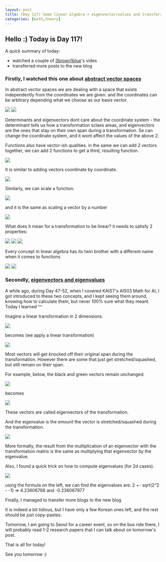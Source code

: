 ```yaml
---
layout: post
title: (Day 117) Some linear algebra + eigenvector/values and transferring more posts to the new blog
categories: [math,theory]
---
```


## Hello :) Today is Day 117!
A quick summary of today:
* watched a couple of [3brown1blue](https://www.youtube.com/@3blue1brown)'s vides
* transferred more posts to the new blog

### Firstly, I watched this one about [abstract vector spaces](https://youtu.be/TgKwz5Ikpc8)

In abstract vector spaces we are dealing with a space that exists independently from the coordinates we are given. and the coordinates can be arbitrary depending what we choose as our basis vector.

![](https://blogger.googleusercontent.com/img/a/AVvXsEgKkFWDHRpkZbZDKaO3uIo8k-JhZwaIZNApfF3TV3ajFYFfdHRBKWpB9_vwvnzSKFf0-178VBJSbOvqUjZan6BwdPnBMVXXM-ej9Ya3jwMFfTOEeFU1_xBDNWu7UKkR96OS89kNisBIr2eZXNgbKsg13DZ_Xi7j6r4NGU-w0gMxLrKx4sn0cFQov2qIEOIj)
![](https://blogger.googleusercontent.com/img/a/AVvXsEhPSZSJFr1S352SWuMo0hdYvGUUGYEkhx1bKG2NhfilDBgrVRLj52imnXlJRQ70FOFJ_IVRuEKF66GuVxrSsfLLOXh-nWe4EMI82GyQscfhHo6a-xNhz4dt_IHHU7fNAWjisA1v90l8VElUCDzWXdNVTdJwLLJ72DKddQHiSFyra3GFbHzEj5kovSggw2dj)

Determinants and eigenvectors dont care about the coordinate system - the determinant tells us how a transformation sclaes areas, and eigenvectors are the ones that stay on their own span during a transformation. Se can change the coordinate system, and it wont affect the values of the above 2.

Functions also have vector-ish qualities. in the same we can add 2 vectors together, we can add 2 functions to get a third, resulting function.

![](https://blogger.googleusercontent.com/img/a/AVvXsEjuIeiFMwe04l-IWdg5K_c_MQ_ZmclZw2eK94GrfUOB-ZwteGRgbEnDsWXAQp5u0JvrjSBtnhzThWwgJXuqkSVQXYvcu3WFwzK-9FUFjei5805NE_7b_NWAH8S2kZjAUwTn6m9eD57WbnabsIQbtaPMY4DrSaGA2QJi93oVOtMdUPOEAj5zx7eEGsE29cHC)

It is similar to adding vectors coordinate by coordinate.

![](https://blogger.googleusercontent.com/img/a/AVvXsEgHnfLbdkfZI-pRtF-GlMyhCHiYltOgYSw5y4lebYWo20wCkygesaCIEDRVY3Y0ST95zTm0gX41nLRsZSRYHwDB8uPPQxZ7WpG0SKCJYxClIV5Z7TXUdSHuorLdUMzCqyiRQma818VLvPmJd95bEFm6T2eH1im0azbZ14NdLfX4tKbMEFAi_vILYIAmWh_S)

Similarly, we can scale a function.

![](https://blogger.googleusercontent.com/img/a/AVvXsEg5COfyg8k4ZtyL7ndYiX0ZXx5vi7ukMMdjtmMcS3lVjvwTiePAsc2TadjpPb5wee5t2VDHWKl73CHUWXFHh5hfsFnyfi4eIOjT2MZ9SSL7Wrj7W0bhVBNIPQOqCWPf5-VsCoseXytLQfaTn4s7_oGt0bN6_Vs_t076vzPRVdpdG3uemivnmOjQiVp6IkAj)

and it is the same as scaling a vector by a number

![](https://blogger.googleusercontent.com/img/a/AVvXsEjKAnae7CdsAR0wC_29UX-DFkEWCTgim7rgxZ3ZnDwZr6WeG2F74-OYCC18RgPVTeas0VeB1UP8dX21mn-3-golltrrWFuOsdibqEivndVbJJ3THkkNPTJQDuihIm61W6eAKNwNMqjIQ963zslMLRkNnVM0OyaMbzPk0gzxN_PK0fIlmEzUq08xTbH6kZTl)

What does it mean for a transformation to be linear?
it needs to satisfy 2 properties:

![](https://blogger.googleusercontent.com/img/a/AVvXsEj3Qvs13KJKZG86HCHqvlsPXFUp26unXw21vHv-F_NrvfNAB7g6uhcrw8UJ23ytlfHsPiOOIj5-1qE1cSSVXETpPTjuiztY_8y8oFFkYEdG5UsMfC-USdFyamh8_iqGNFJ149bPpkwzuRKWl9rQWP5OTAlMau8VvOddACd9c3tR8fa4Ofmtx5VG0-h9SMQ_)
![](https://blogger.googleusercontent.com/img/a/AVvXsEjGyrO02atB45cakj0TWDYzwzyJSDIR3SOHsS2x4EBmw059OI1XPs5lB9uV_88OMBE2hlYdpX2MTN22wtlGuYAM4ytEfHcVfa85FuKeZzdpdf7n7ViSlzT7pv_7Rbfh5TABCiReaWx05lLKcrZz0ioDqRJZ3l2HZh6QdVSJADdD8zWnf3CY7nFVD_LXA5nc)
![](https://blogger.googleusercontent.com/img/a/AVvXsEhKsKAceYR9l9JUV-Wbiq06owE5uuPCHuld3yTK6rAA0V6mmhwR-mC-6dXaQdIRdQEBYRu6OwndwUEF3jrhduU5TQtsMsWVKYAeurIh7Y2BnsTT6vJcl-JFuuTVhcNHBTcxnWtC3wR89K-zVcY8qXs2KGwur1knXw9asM-aDcJPadJ-QddjggHdTOkqrFay)

Every concept in linear algebra has its twin brother with a different name when it comes to functions

![](https://blogger.googleusercontent.com/img/a/AVvXsEgwl-chbsUOX21jQQcceFpE5Q6aO5fakV56fwSdJvwEXQ7E-48FOFABO6sDaqW4jAHCeBexN9l-qyAJC5kTUM6665HrdabR5waCWBht1WZ2mC838LY0OJQbrzBJ1XuGIMT0Waw8uEhhSQV-ikEb_Z--9Ki12FH4M4gKzEsE1pO9ihVj5a6qUPQGdfin5AoT)
![](https://blogger.googleusercontent.com/img/a/AVvXsEinLIoKpy_6-bhjIbTcdWsMY348i5AjCgTIxkGfNY4Sni8gIdd2_r6yHKztIR7dV_WSBQEDDOCgOwYY7gfMg7-qqvydYV6xm2d0uajwLw4ltoED6C3TSWa0x-c_veEybsXO6br9NTh0za6KX-ceGemKN6YsAMPFJppI1Qw5FF5mtTj-BY2CiWCtoZGxLsAD)

### Secondly, [eigenvectors and eigenvalues](https://youtu.be/PFDu9oVAE-g)

A while ago, during Day 47-52, when I covered KAIST's AI503 Math for AI, I got introduced to these two concepts, and I kept seeing them around, knowing how to calculate them, but never 100% sure what they meant. Today I learned ^^

Imagine a linear transformation in 2 dimensions.

![](https://blogger.googleusercontent.com/img/a/AVvXsEhi6-Ifj2aDq8gxwmoKRUd91yRPstCqzrrlKSHtSgK1RFDR4YzngLf-_tkcW2MLsfLmYcT4-ircsa4ZA0LB6GlJHrnrx_7btD-Tnb_PY8c433cJLhVXjYIBPX8KHs_lnfmBK8gzydm5D-5kiiO0R3rvOrjqQ4waz6R18ACKfxYtbVM0raa0XEA-Dr-ycQ3E)

becomes (we apply a linear transformation)

![](https://blogger.googleusercontent.com/img/a/AVvXsEhEJgjk_Fw5-tYLy-EQlVpFBDIbMiBnXglhSOlwVN1ovICuaeyyRDOzZmwTBm9KlQmZ028iuuWT_4ktH90qtprDDFnSUBOKhKPyOIfDHEpZg7eBKkhC3IGGTSVspNMqmiIhs20X89mjSH9JXZtn-cPO7glEt6wjNNggTTgk1TFiXvQyMdNRE08BRy2Ytwfp)

Most vectors will get knocked off their original span during the transformation. However there are some that just get stretched/squashed, but still remain on their span.

For example, below, the black and green vectors remain unchanged. 

![](https://blogger.googleusercontent.com/img/a/AVvXsEijlgF-FvfeXheFvuecB6Q3wxnX3VxsXrh7AjvovvoDGw3WO6r-pVCYNZjkdYsNh4XvoFVz-XkvhtVXWYJ0AwAUAQ38LjcuTtj7zmwDLzMSfMATGbyhUYh6RYxBmyOTMNvXLejvJxPvtdbKJJ-jBET-zdMUIm3DEyhb5qYGNplVLOiZyAk9GYo3Ce2g_Si_)

becomes

![](https://blogger.googleusercontent.com/img/a/AVvXsEh_9MRB2RM02Tvd9AN8N7hy2dLnChrT65agiGuernPkzJsYGUZIZkgUSN2sqVlhsyo6BCYRZh-KcNShZD_jCRakTittUTTw3J_Y5j5yGQqynKqA_MmUx-vTD3PLhMJ7NJ2K-rQoAmI3ELNATpuwGiIrkRgVQxccjTD-_OtGyGvl5NZXUMClHL-GA6SXUhDr)

These vectors are called eigenvectors of the transformation.

And the eigenvalue is the emount the vector is stretched/squashed during the transformation.

![](https://blogger.googleusercontent.com/img/a/AVvXsEiByBzUepgsiOTV5fZMpSJy-96TJTssqYvX1UHdnyIxa0l6DLTwB8-tiEh1jDkI15xRxL5HUq_lZNpa6XCPc0jqIXdfNKtlVG9cSLRm140vL0IuaOb-ngx2zFDyJz_b8LAuNnzORQVnUF5UpaxCm_GbdYvC3ZPz5m1fYoJjwstyOmUvgiHI8jDmUu2QsYeN)

More formally, the result from the multiplication of an eigenvector with the transformation matrix is the same as multiplying that eigenvector by the eigenvalue. 

Also, I found a quick trick on how to compute eigenvalues (for 2d cases). 

![](https://blogger.googleusercontent.com/img/a/AVvXsEhvXWQFXsKZXy6xKaPIzs9N519fJ-EODWjUx1rz-i8hMhO4YkL8t2nLfTosWQ4W8mtnQ8gH4Tt1mqbdCBxMSsdNexwcPq8DdDjiZ-F58GM68Yj228upg-la50dBxA4wv1eYnYVUFS2PXm5xqwxmpkFxBKU8et72hpUxuj9IclKlC3aRIJoTOknHMKK_NG2Q)

using the formula on the left, we can find the eigenvalues are: 2 +- sqrt(2^2 - -1) => 4.23606798 and -0.236067977

Finally, I managed to transfer more blogs to the new blog

It is indeed a bit tidious, but I have only a few Korean ones left, and the rest should be just copy-pastes. 



Tomorrow, I am going to Seoul for a career event, so on the bus ride there, I will probably read 1-2 research papers that I can talk about on tomorrow's post.


That is all for today!

See you tomorrow :)
